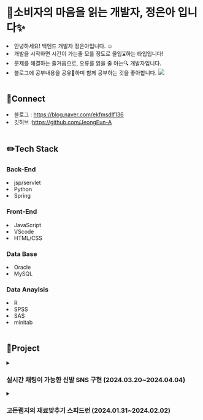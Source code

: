 <h1>🤝소비자의 마음을 읽는 개발자, 정은아 입니다✨</h1>

<li> 안녕하세요! 백엔드 개발자 정은아입니다. ☺️</li>
<li>개발을 시작하면 시간이 가는줄 모를 정도로 몰입⌛하는 타입입니다!</li>
<li>문제를 해결하는 즐거움으로, 오류를 읽을 줄 아는🔍 개발자입니다.</li>
<li>블로그에 공부내용을 공유🔗하며 함께 공부하는 것을 좋아합니다. <a href="https://blog.naver.com/ekfmsdlf136" target="_blank"> 
<img src="https://img.shields.io/badge/blog-③배경색?style=social&logo=naver&logoColor=03C75A" /></a></li>

<br>

<h2>📧Connect</h2>
<li>블로그 : <a href="https://blog.naver.com/ekfmsdlf136">https://blog.naver.com/ekfmsdlf136</a></li>
<li>깃허브 :<a href="https://github.com/JeongEun-A">https://github.com/JeongEun-A</a></li>

<br>

<h2>✏️Tech Stack</h2>
<h3>Back-End</h3>
<li>jsp/servlet</li>
<li>Python</li>
<li>Spring</li>

<h3>Front-End</h3>
<li>JavaScript</li>
<li>VScode</li>
<li>HTML/CSS</li>

<h3>Data Base</h3>
<li>Oracle</li>
<li>MySQL</li>

<h3>Data Anaylsis</h3>
<li>R</li>
<li>SPSS</li>
<li>SAS</li>
<li>minitab</li>

<br>

<h2>💾Project</h2>
<details>
  <summary><h3>실시간 채팅이 가능한 신발 SNS 구현 (2024.03.20~2024.04.04)</h3></summary> 
  <br>
  <hr>
  
  <h3>서비스 설명</h3>
  <ul><li>실시간 채팅으로 빠른 정보공유와 직관적인 UI ,검색기능 활성화 SNS</li></ul>
  
  <h3>역할</h3>
  <ul><li> 프로젝트 총괄 , 백엔드 담당 (팀원 : 4명)</li></ul>
  <h3>구현 내용</h3>
  <ul>
  <li>로그인, 회원가입,네이버 로그인 api를 활용한 로그인 기능 구현</li>
  <li>주피터 노트북을 활용하여 , '크림' 사이트에서 총 300개의 데이터 크롤링</li>
  <li>데이터베이스 설계 및 구축</li>
  <li>게시글 작성 ,수정 ,삭제 기능 구현 </li>
  <li>ajax 비동기 통신을 통한 좋아요, 팔로우, 댓글 기능 구현</li>
  <li>비동기통신을 통한 게시글 동적생성으로 무한스크롤 기능 구현</li>
  </ul>
   <h3>트러블 슈팅/ 성과</h3>
   <ul>
     <li>모달 창 내에서만 페이지 이동하는 오류, ready함수를 이용해 부모창의 페이지를 이동하여 해결 </li>
     <li>동적으로 생성되는 게시글의 모달창을 선택 구분자를 통해 구분할 수 있었음</li>
   </ul>
<hr>
  <br>
</details>
<details>
  <summary><h3>고든램지의 재료맞추기 스피드런 (2024.01.31~2024.02.02)</h3></summary> 
   <br>
 <hr>
 <h3>서비스 설명</h3>
    <ul><li>플래시게임 '고향만두'를 리버스 엔지니어링한 재료 맞추기 스피드 게임</li></ul>
<h3>역할 </h3>
    <ul><li>view 구현 (팀원 : 5명)</li></ul>
  <h3>구현 내용</h3>
    <ul>
  <li>eclips의 console화면을 활용한 미니 게임 제공</li>
  <li>회원과 비회원으로  나눠져 화면 구성되는 로직 구현</li>
  <li>회원일 경우 자신의 기록 확인 화면 구현</li>
  <li>게임 진행 시간이 측정되며 bgm 기능 구현 </li>
      </ul>
   <h3> 트러블 슈팅/ 성과</h3>
   <ul>
     <li>DB와 Java의 데이터 타입 충돌-> 데이터 타입을 일치시켜 오류를 해결함</li>
     <li>열 인덱스 (SQL구문) 오류 -> 데이터 크기에 맞는 인덱스를 사용</li>
   </ul>
<hr>
  <br>
</details>


